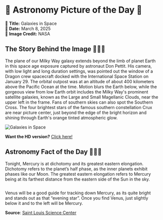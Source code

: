 # 🌌 Astronomy Picture of the Day 🌌
🔭 **Title:** Galaxies in Space  
📅 **Date:** March 8, 2025  
📸 **Image Credit:** NASA  

## The Story Behind the Image 🧑‍🚀🔭
The plane of our Milky Way galaxy extends beyond the limb of planet Earth in this space age exposure captured by astronaut Don Pettit. His camera, with low light and long duration settings, was pointed out the window of a Dragon crew spacecraft docked with the International Space Station on January 29. The orbital outpost was at an altitude of about 400 kilometers above the Pacific Ocean at the time. Motion blurs the Earth below, while the gorgeous view from low Earth orbit includes the Milky Way's prominent satellite galaxies, known as the Large and Small Magellanic Clouds, near the upper left in the frame. Fans of southern skies can also spot the Southern Cross. The four brightest stars of the famous southern constellation Crux are near picture center, just beyond the edge of the bright horizon and shining through Earth's orange tinted atmospheric glow.

![Galaxies in Space](https://apod.nasa.gov/apod/image/2503/iss072e574593_DonPetit1024.jpg)

**Want the HD version?** [Click here!](https://apod.nasa.gov/apod/image/2503/iss072e574593_DonPetit2048.jpg)

## Astronomy Fact of the Day 👩‍🚀🚀
<p>Tonight, Mercury is at dichotomy and its greatest eastern elongation. Dichotomy refers to the planet’s half phase, as the inner planets exhibit phases like our Moon. The greatest eastern elongation refers to Mercury being at its farthest distance from the eastern side of the Sun in the sky.</p>
<p><img src="https://www.slsc.org/wp-content/uploads/2025/03/mar-7.jpg" alt=""/></p>
<p>Venus will be a good guide for tracking down Mercury, as its quite bright and stands out as that “evening star”. Once you find Venus, just slightly below it and to the left will be Mercury.</p>

**Source**: [Saint Louis Science Center](https://www.slsc.org/astronomy-fact-of-the-day-march-7-2025/)
